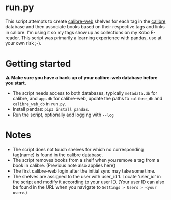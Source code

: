 # run.py
This script attempts to create [calibre-web](https://github.com/janeczku/calibre-web) shelves for each tag in the [calibre](https://calibre-ebook.com/) database and then associate books based on their respective tags and links in calibre. I'm using it so my tags show up as collections on my Kobo E-reader. This script was primarily a learning experience with pandas, use at your own risk ;-).

# Getting started
:warning: **Make sure you have a back-up of your calibre-web database before you start.**
* The script needs access to both databases, typically `metadata.db` for calibre, and `app.db` for calibre-web, update the paths to `calibre_db` and `calibre_web_db` in `run.py`.
* Install pandas: `pip3 install pandas`.
* Run the script, optionally add logging with `--log`

# Notes
* The script does not touch shelves for which no corresponding tag(name) is found in the calibre database.
* The script removes books from a shelf when you remove a tag from a book in calibre. (Previous note also applies here)
* The first calibre-web login after the initial sync may take some time.
* The shelves are assigned to the user with user_id 1. Locate 'user_id' in the script and modify it according to your user ID. (Your user ID can also be found in the URL when you navigate to `Settings > Users > <your user>`.)
